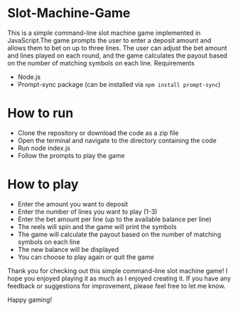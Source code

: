 # Slot-Machine-Game
This is a simple command-line slot machine game implemented in JavaScript.The game prompts the user to enter a deposit amount and allows them to bet on up to three lines. The user can adjust the bet amount and lines played on each round, and the game calculates the payout based on the number of matching symbols on each line.
Requirements

   *  Node.js
   *  Prompt-sync package (can be installed via `npm install prompt-sync`)

# How to run

   * Clone the repository or download the code as a zip file
   * Open the terminal and navigate to the directory containing the code
   * Run node index.js
   * Follow the prompts to play the game

# How to play

 *   Enter the amount you want to deposit
 *   Enter the number of lines you want to play (1-3)
 *   Enter the bet amount per line (up to the available balance per line)
 *   The reels will spin and the game will print the symbols
 *   The game will calculate the payout based on the number of matching symbols on each line
 *   The new balance will be displayed
 *   You can choose to play again or quit the game
 
Thank you for checking out this simple command-line slot machine game! I hope you enjoyed playing it as much as I enjoyed creating it. If you have any feedback or suggestions for improvement, please feel free to let me know.

Happy gaming!
